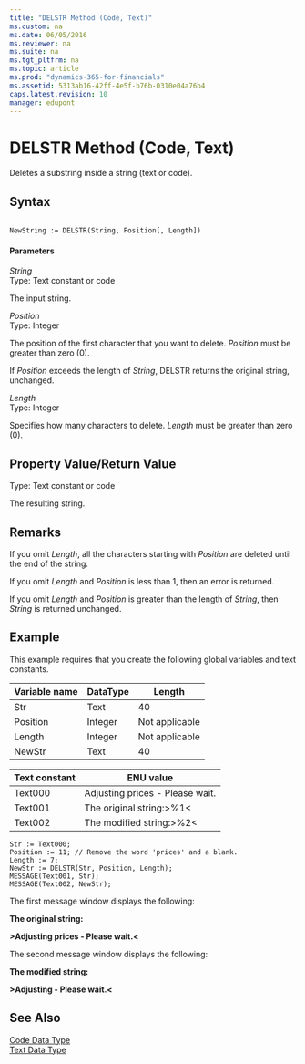 ```yaml
---
title: "DELSTR Method (Code, Text)"
ms.custom: na
ms.date: 06/05/2016
ms.reviewer: na
ms.suite: na
ms.tgt_pltfrm: na
ms.topic: article
ms.prod: "dynamics-365-for-financials"
ms.assetid: 5313ab16-42ff-4e5f-b76b-0310e04a76b4
caps.latest.revision: 10
manager: edupont
---
```

# DELSTR Method (Code, Text)
Deletes a substring inside a string \(text or code\).  
  
## Syntax  
  
```  
  
NewString := DELSTR(String, Position[, Length])  
```  
  
#### Parameters  
 *String*  
 Type: Text constant or code  
  
 The input string.  
  
 *Position*  
 Type: Integer  
  
 The position of the first character that you want to delete. *Position* must be greater than zero \(0\).  
  
 If *Position* exceeds the length of *String*, DELSTR returns the original string, unchanged.  
  
 *Length*  
 Type: Integer  
  
 Specifies how many characters to delete. *Length* must be greater than zero \(0\).  
  
## Property Value/Return Value  
 Type: Text constant or code  
  
 The resulting string.  
  
## Remarks  
 If you omit *Length*, all the characters starting with *Position* are deleted until the end of the string.  
  
 If you omit *Length* and *Position* is less than 1, then an error is returned.  
  
 If you omit *Length* and *Position* is greater than the length of *String*, then *String* is returned unchanged.  
  
## Example  
 This example requires that you create the following global variables and text constants.  
  
|Variable name|DataType|Length|  
|-------------------|--------------|------------|  
|Str|Text|40|  
|Position|Integer|Not applicable|  
|Length|Integer|Not applicable|  
|NewStr|Text|40|  
  
|Text constant|ENU value|  
|-------------------|---------------|  
|Text000|Adjusting prices - Please wait.|  
|Text001|The original string:>%1\<|  
|Text002|The modified string:>%2\<|  
  
```  
Str := Text000;  
Position := 11; // Remove the word 'prices' and a blank.  
Length := 7;  
NewStr := DELSTR(Str, Position, Length);  
MESSAGE(Text001, Str);  
MESSAGE(Text002, NewStr);  
```  
  
 The first message window displays the following:  
  
 **The original string:**  
  
 **>Adjusting prices - Please wait.\<**  
  
 The second message window displays the following:  
  
 **The modified string:**  
  
 **>Adjusting - Please wait.\<**  
  
## See Also  
 [Code Data Type](../datatypes/devenv-Code-Data-Type.md)   
 [Text Data Type](../datatypes/devenv-Text-Data-Type.md)